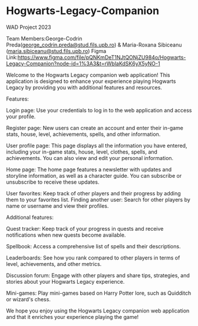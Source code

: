 # Hogwarts-Legacy-Companion
WAD Project 2023 

Team Members:George-Codrin Preda(george_codrin.preda@stud.fils.upb.ro) & Maria-Roxana Sibiceanu (maria.sibiceanu@stud.fils.upb.ro)
Figma Link:https://www.figma.com/file/pQNKmDeT1NJtQONjZU984o/Hogwarts-Legacy-Companion?node-id=1%3A3&t=rWblaKdSK6yX5yNO-1

Welcome to the Hogwarts Legacy companion web application! This application is designed to enhance your experience playing Hogwarts Legacy by providing you with additional features and resources.

Features:

Login page: Use your credentials to log in to the web application and access your profile.

Register page: New users can create an account and enter their in-game stats, house, level, achievements, spells, and other information.

User profile page: This page displays all the information you have entered, including your in-game stats, house, level, clothes, spells, and achievements. You can also view and edit your personal information.

Home page: The home page features a newsletter with updates and storyline information, as well as a character guide. You can subscribe or unsubscribe to receive these updates.

User favorites: Keep track of other players and their progress by adding them to your favorites list.
Finding another user: Search for other players by name or username and view their profiles.

Additional features:

Quest tracker: Keep track of your progress in quests and receive notifications when new quests become available.

Spellbook: Access a comprehensive list of spells and their descriptions.

Leaderboards: See how you rank compared to other players in terms of level, achievements, and other metrics.

Discussion forum: Engage with other players and share tips, strategies, and stories about your Hogwarts Legacy experience.

Mini-games: Play mini-games based on Harry Potter lore, such as Quidditch or wizard's chess.

We hope you enjoy using the Hogwarts Legacy companion web application and that it enriches your experience playing the game!
